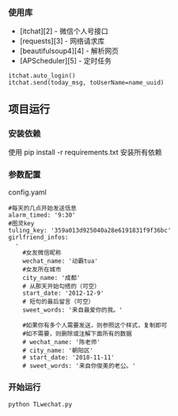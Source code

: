 
### 使用库
- [itchat][2] - 微信个人号接口
- [requests][3] - 网络请求库
- [beautifulsoup4][4] - 解析网页
- [APScheduler][5] - 定时任务


```
itchat.auto_login()
itchat.send(today_msg, toUserName=name_uuid)
```


## 项目运行

### 安装依赖

使用 pip install -r requirements.txt 安装所有依赖

### 参数配置
config.yaml
```
#每天的几点开始发送信息
alarm_timed: '9:30'
#图灵key
tuling_key: '359a013d925040a28e6191831f9f36bc'
girlfriend_infos:
  -
    #女友微信昵称
    wechat_name: '动霸tua'
    #女友所在城市
    city_name: '成都'
    # 从那天开始勾搭的（可空）
    start_date: '2012-12-9'
    # 短句的最后留言（可空）
    sweet_words: '来自最爱你的我。'

    #如果你有多个人需要发送，则参照这个样式，复制即可
    #如不需要，则删除或注解下面所有的数据
    # wechat_name: '陈老师'
    # city_name: '朝阳区'
    # start_date: '2018-11-11'
    # sweet_words: '来自你俊美的老公。'
```

### 开始运行
```
python TLwechat.py
```

